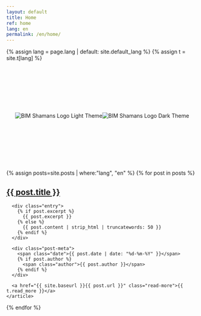 ```yaml
---
layout: default
title: Home
ref: home
lang: en
permalink: /en/home/
---
```

{% assign lang = page.lang | default: site.default_lang %}
{% assign t = site.t[lang] %}

<style>
.hero-section {
  position: relative;
  width: 100%;
  margin: 2rem 0;
  height: 222px;
  overflow: hidden;
}

.hero-section .site-avatar {
  position: absolute;
  z-index: 2;
  max-width: 1024px;
  width: 100%;
  height: 222px;
  left: 50%;
  transform: translateX(-50%);
  display: flex;
  align-items: center;
  justify-content: center;
}

.hero-section .plexus-container {
  position: absolute;
  top: 0;
  left: 0;
  width: 100%;
  height: 100%;
  z-index: 1;
}

.hero-section .site-avatar img {
  max-width: 100%;
  height: auto;
  position: relative;
  z-index: 2;
}
</style>

<div class="hero-section">
  <div class="site-avatar">
    <img 
      src="{{ site.baseurl }}/images/logos/Logo_BIMShamans_Baner_AlphaDarkLetters_1024x222.png" 
      alt="BIM Shamans Logo Light Theme" 
      class="logo-light"
    >
    <img 
      src="{{ site.baseurl }}/images/logos/Logo_BIMShamans_Baner_AlphaLightLetters_1024x222.png" 
      alt="BIM Shamans Logo Dark Theme" 
      class="logo-dark"
    >
  </div>
  
  <div class="plexus-container">
    <canvas id="plexusCanvas"></canvas>
  </div>
</div>

<div class="posts">
  {% assign posts=site.posts | where:"lang", "en" %}
  {% for post in posts %}
    <article class="post">
      <h1><a href="{{ site.baseurl }}{{ post.url }}">{{ post.title }}</a></h1>

      <div class="entry">
        {% if post.excerpt %}
          {{ post.excerpt }}
        {% else %}
          {{ post.content | strip_html | truncatewords: 50 }}
        {% endif %}
      </div>

      <div class="post-meta">
        <span class="date">{{ post.date | date: "%d-%m-%Y" }}</span>
        {% if post.author %}
          <span class="author">{{ post.author }}</span>
        {% endif %}
      </div>

      <a href="{{ site.baseurl }}{{ post.url }}" class="read-more">{{ t.read_more }}</a>
    </article>
  {% endfor %}
</div>

<script src="{{ site.baseurl }}/assets/background-plexus.js" defer></script>